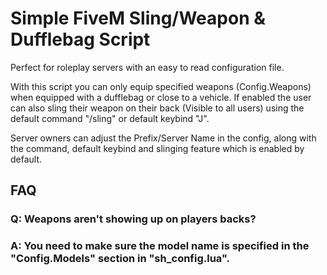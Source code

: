 # Simple FiveM Sling/Weapon & Dufflebag Script
Perfect for roleplay servers with an easy to read configuration file.

With this script you can only equip specified weapons (Config.Weapons) when equipped with a dufflebag or close to a vehicle.
If enabled the user can also sling their weapon on their back (Visible to all users) using the default command "/sling" or default keybind "J".

Server owners can adjust the Prefix/Server Name in the config, along with the command, default keybind and slinging feature which is enabled by default.

## FAQ
### Q: Weapons aren't showing up on players backs?
### A: You need to make sure the model name is specified in the "Config.Models" section in "sh_config.lua".
